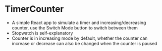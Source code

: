 # TimerCounter
- A simple React app to simulate a timer and increasing/decreasing counter, use the Switch Mode button to switch between them
- Stopwatch is self-explanatory
- Counter is in increasing mode by default, whether the counter can increase or decrease can also be changed when the counter is paused
